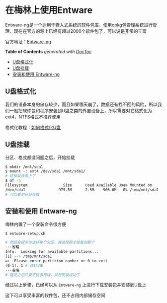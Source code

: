 在梅林上使用Entware
===

Entware-ng是一个适用于嵌入式系统的软件包库，使用opkg包管理系统进行管理，现在在官方的源上已经有超过2000个软件包了，可以说是非常的丰富

官方地址：[Entware-ng](http://entware.net/about/)

<!-- START doctoc generated TOC please keep comment here to allow auto update -->
<!-- DON'T EDIT THIS SECTION, INSTEAD RE-RUN doctoc TO UPDATE -->
**Table of Contents**  *generated with [DocToc](https://github.com/thlorenz/doctoc)*

- [U盘格式化](#u%E7%9B%98%E6%A0%BC%E5%BC%8F%E5%8C%96)
- [U盘挂载](#u%E7%9B%98%E6%8C%82%E8%BD%BD)
- [安装和使用 Entware-ng](#%E5%AE%89%E8%A3%85%E5%92%8C%E4%BD%BF%E7%94%A8-entware-ng)

<!-- END doctoc generated TOC please keep comment here to allow auto update -->

## U盘格式化

我们的设备本身的储存较少，而且如果哪天崩了，数据还有找不回的风险，所以我们一般把软件包和程序安装到U盘之类的外置设备上，所以需要对它格式化为ext4，NTFS格式不推荐使用

格式化教程：[如何格式化U盘](https://github.com/xzhih/ONMP/blob/master/format-partition.md)

## U盘挂载

分区、格式都没问题之后，开始挂载

```bash
$ mkdir /mnt/sda1
$ mount -t ext4 /dev/sda1 /mnt/sda1/
# 这样就挂载上了
$ df -h
Filesystem                Size      Used Available Use% Mounted on
/dev/sda1               975.5M      2.5M    906.6M   0% /tmp/mnt/sda1
# 可以看到已经挂载
```

## 安装和使用 Entware-ng

梅林内置了一个安装命令很方便

```bash
$ entware-setup.sh

# 然后会提示你选择哪个分区，就选择刚才挂载的那个
···省略
Info:  Looking for available partitions...
[1] --> /tmp/mnt/sda1
=>  Please enter partition number or 0 to exit
[0-1]: 1 # 选1回车
···省略
# 跑完之后只要不提示错误，就是安装成功了
```

经过以上步骤，已经可以从 `Entware-ng` 上进行下载安装包并安装到U盘上

这下可以享受丰富的软件包，还不占用内部储存空间

